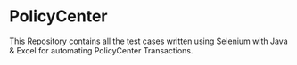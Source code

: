 # PolicyCenter
This Repository contains all the test cases written using Selenium with Java &amp; Excel for automating PolicyCenter Transactions.
